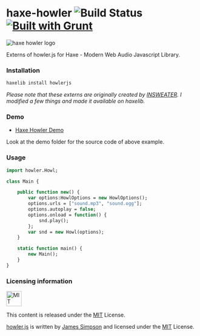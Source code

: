 haxe-howler ![Build Status](https://travis-ci.org/adireddy/haxe-howler.svg?branch=master) [![Built with Grunt](https://cdn.gruntjs.com/builtwith.png)](http://gruntjs.com/)
=========

![haxe howler logo](https://raw.githubusercontent.com/adireddy/haxe-howler/master/logo.png)

Externs of howler.js for Haxe - Modern Web Audio Javascript Library.

### Installation ###

```haxe
haxelib install howlerjs
```
<i>Please note that these externs are originally created by [INSWEATER](https://github.com/insweater/HaxeHowlerJS). I modified a few things and made it available on haxelib.</i>

### Demo ###

* [Haxe Howler Demo](http://adireddy.github.io/demos/haxe-howler/)

Look at the demo folder for the source code of above example.

### Usage ###

```haxe
import howler.Howl;

class Main {

    public function new() {
		var options:HowlOptions = new HowlOptions();
		options.urls = ["sound.mp3", "sound.ogg"];
		options.autoplay = false;
		options.onload = function() {
			snd.play();
		};
		var snd = new Howl(options);
    }

    static function main() {
		new Main();
    }
}

```
### Licensing information ###

<a rel="license" href="http://opensource.org/licenses/MIT">
<img alt="MIT license" height="40" src="http://upload.wikimedia.org/wikipedia/commons/c/c3/License_icon-mit.svg" /></a>

This content is released under the [MIT](http://opensource.org/licenses/MIT) License.

[howler.js](https://github.com/goldfire/howler.js) is written by [James Simpson](http://goldfirestudios.com/blog/104/howler.js-Modern-Web-Audio-Javascript-Library) and licensed under the [MIT](http://opensource.org/licenses/MIT) License.
